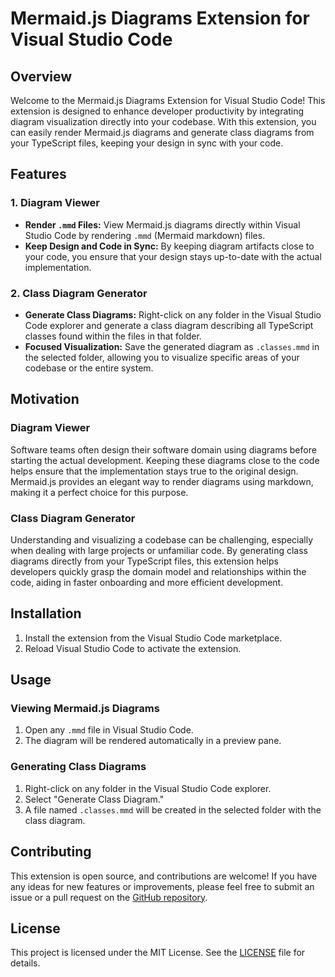 # Mermaid.js Diagrams Extension for Visual Studio Code

## Overview

Welcome to the Mermaid.js Diagrams Extension for Visual Studio Code! This extension is designed to enhance developer productivity by integrating diagram visualization directly into your codebase. With this extension, you can easily render Mermaid.js diagrams and generate class diagrams from your TypeScript files, keeping your design in sync with your code.

## Features

### 1. Diagram Viewer
- **Render `.mmd` Files:** View Mermaid.js diagrams directly within Visual Studio Code by rendering `.mmd` (Mermaid markdown) files.
- **Keep Design and Code in Sync:** By keeping diagram artifacts close to your code, you ensure that your design stays up-to-date with the actual implementation.

### 2. Class Diagram Generator
- **Generate Class Diagrams:** Right-click on any folder in the Visual Studio Code explorer and generate a class diagram describing all TypeScript classes found within the files in that folder.
- **Focused Visualization:** Save the generated diagram as `.classes.mmd` in the selected folder, allowing you to visualize specific areas of your codebase or the entire system.

## Motivation

### Diagram Viewer
Software teams often design their software domain using diagrams before starting the actual development. Keeping these diagrams close to the code helps ensure that the implementation stays true to the original design. Mermaid.js provides an elegant way to render diagrams using markdown, making it a perfect choice for this purpose.

### Class Diagram Generator
Understanding and visualizing a codebase can be challenging, especially when dealing with large projects or unfamiliar code. By generating class diagrams directly from your TypeScript files, this extension helps developers quickly grasp the domain model and relationships within the code, aiding in faster onboarding and more efficient development.

## Installation

1. Install the extension from the Visual Studio Code marketplace.
2. Reload Visual Studio Code to activate the extension.

## Usage

### Viewing Mermaid.js Diagrams
1. Open any `.mmd` file in Visual Studio Code.
2. The diagram will be rendered automatically in a preview pane.

### Generating Class Diagrams
1. Right-click on any folder in the Visual Studio Code explorer.
2. Select "Generate Class Diagram."
3. A file named `.classes.mmd` will be created in the selected folder with the class diagram.

## Contributing

This extension is open source, and contributions are welcome! If you have any ideas for new features or improvements, please feel free to submit an issue or a pull request on the [GitHub repository](https://github.com/d8aware/vscode-mermaid-extension).

## License

This project is licensed under the MIT License. See the [LICENSE](https://github.com/d8aware/vscode-mermaid-extension/blob/main/LICENSE) file for details.
